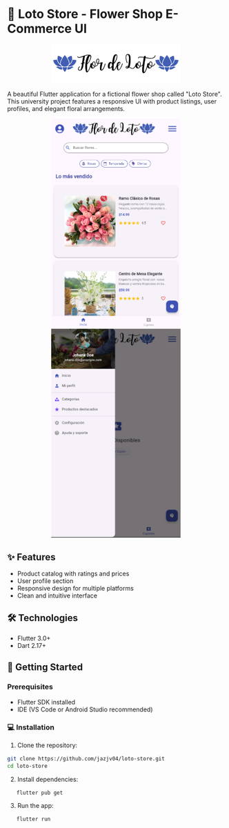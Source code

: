 # 🌸 Loto Store - Flower Shop E-Commerce UI
<div align="center">
  <img src="\assets\flor_de_loto_logo.png" width="300" alt="Logo">
</div>

A beautiful Flutter application for a fictional flower shop called "Loto Store". This university project features a responsive UI with product listings, user profiles, and elegant floral arrangements.

<div align="center">
  <img src="assets/screenshots/1.png" width="300" alt="Product Listing">
  <img src="assets/screenshots/2.png" width="300" alt="User Profile">
</div>

## ✨ Features
- Product catalog with ratings and prices
- User profile section
- Responsive design for multiple platforms
- Clean and intuitive interface

## 🛠️ Technologies
- Flutter 3.0+
- Dart 2.17+

## 🚀 Getting Started

### Prerequisites
- Flutter SDK installed
- IDE (VS Code or Android Studio recommended)

### 💻 Installation
   1. Clone the repository:
   ```bash
   git clone https://github.com/jazjv04/loto-store.git
   cd loto-store
   ```
   
   2. Install dependencies:
 ```bash
    flutter pub get
 ```

   3. Run the app:
 ```bash
    flutter run
 ```


